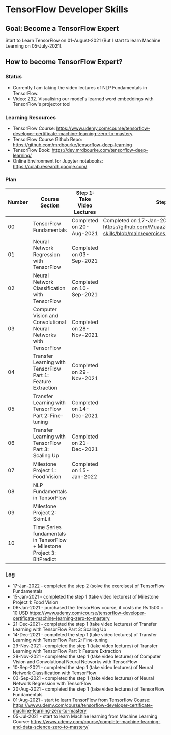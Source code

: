 # TensorFlow Developer Skills

## Goal: Become a TensorFlow Expert

Start to Learn TensorFlow on 01-August-2021 (But I start to learn Machine Learning on 05-July-2021).

## How to become TensorFlow Expert?

### Status
* Currently I am taking the video lectures of NLP Fundamentals in TensorFlow.
* Video: 232. Visualising our model's learned word embeddings with TensorFlow's projector tool

### Learning Resources
* TensorFlow Course: https://www.udemy.com/course/tensorflow-developer-certificate-machine-learning-zero-to-mastery
* TensorFlow Course Github Repo: https://github.com/mrdbourke/tensorflow-deep-learning
* TensorFlow Book: https://dev.mrdbourke.com/tensorflow-deep-learning/
* Online Environment for Jupyter notebooks: https://colab.research.google.com/

### Plan

| Number | Course Section | Step 1: Take Video Lectures | Step 2: Solve the Exercises | Step 3: Build a Project |
| -- | -- | -- | -- | -- |
|00| TensorFlow Fundamentals | Completed on 20-Aug-2021 | Completed on 17-Jan-2022 - Link: https://github.com/MuaazShoaib/tensorflow-developer-skills/blob/main/exercises/00_tensorflow_fundamentals_exercises.ipynb | |
|01| Neural Network Regression with TensorFlow | Completed on 03-Sep-2021 | | |
|02| Neural Network Classification with TensorFlow | Completed on 10-Sep-2021 | | |
|03| Computer Vision and Convolutional Neural Networks with TensorFlow | Completed on 28-Nov-2021 | | |
|04| Transfer Learning with TensorFlow Part 1: Feature Extraction | Completed on 29-Nov-2021 | | |
|05| Transfer Learning with TensorFlow Part 2: Fine-tuning | Completed on 14-Dec-2021 | | |
|06| Transfer Learning with TensorFlow Part 3: Scaling Up | Completed on 21-Dec-2021 | | |
|07| Milestone Project 1: Food Vision | Completed on 15-Jan-2022 | | |
|08| NLP Fundamentals in TensorFlow | | | |
|09| Milestone Project 2: SkimLit | | | |
|10| Time Series fundamentals in TensorFlow + Milestone Project 3: BitPredict | | | |

### Log
* 17-Jan-2022 - completed the step 2 (solve the exercises) of TensorFlow Fundamentals
* 15-Jan-2021 - completed the step 1 (take video lectures) of Milestone Project 1: Food Vision
* 06-Jan-2021 - purchased the TensorFlow course, it costs me Rs 1500 = 10 USD https://www.udemy.com/course/tensorflow-developer-certificate-machine-learning-zero-to-mastery
* 21-Dec-2021 - completed the step 1 (take video lectures) of Transfer Learning with TensorFlow Part 3: Scaling Up
* 14-Dec-2021 - completed the step 1 (take video lectures) of Transfer Learning with TensorFlow Part 2: Fine-tuning
* 29-Nov-2021 - completed the step 1 (take video lectures) of Transfer Learning with TensorFlow Part 1: Feature Extraction
* 28-Nov-2021 - completed the step 1 (take video lectures) of Computer Vision and Convolutional Neural Networks with TensorFlow
* 10-Sep-2021 - completed the step 1 (take video lectures) of Neural Network Classification with TensorFlow
* 03-Sep-2021 - completed the step 1 (take video lectures) of Neural Network Regression with TensorFlow 
* 20-Aug-2021 - completed the step 1 (take video lectures) of TensorFlow Fundamentals
* 01-Aug-2021 - start to learn TensorFlow from Tensorflow Course: https://www.udemy.com/course/tensorflow-developer-certificate-machine-learning-zero-to-mastery
* 05-Jul-2021 - start to learn Machine learning from Machine Learning Course: https://www.udemy.com/course/complete-machine-learning-and-data-science-zero-to-mastery/



